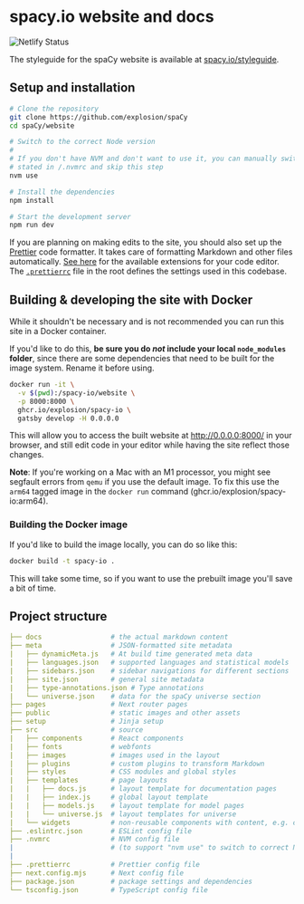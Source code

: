 # spacy.io website and docs

![Netlify Status](https://api.netlify.com/api/v1/badges/d65fe97d-99ab-47f8-a339-1d8987251da0/deploy-status)

The styleguide for the spaCy website is available at
[spacy.io/styleguide](https://spacy.io/styleguide).

## Setup and installation

```bash
# Clone the repository
git clone https://github.com/explosion/spaCy
cd spaCy/website

# Switch to the correct Node version
#
# If you don't have NVM and don't want to use it, you can manually switch to the Node version
# stated in /.nvmrc and skip this step
nvm use

# Install the dependencies
npm install

# Start the development server
npm run dev
```

If you are planning on making edits to the site, you should also set up the
[Prettier](https://prettier.io/) code formatter. It takes care of formatting
Markdown and other files automatically.
[See here](https://prettier.io/docs/en/editors.html) for the available
extensions for your code editor. The
[`.prettierrc`](https://github.com/explosion/spaCy/tree/master/website/.prettierrc)
file in the root defines the settings used in this codebase.

## Building & developing the site with Docker

While it shouldn't be necessary and is not recommended you can run this site in a Docker container.

If you'd like to do this, **be sure you do _not_ include your local
`node_modules` folder**, since there are some dependencies that need to be built
for the image system. Rename it before using.

```bash
docker run -it \
  -v $(pwd):/spacy-io/website \
  -p 8000:8000 \
  ghcr.io/explosion/spacy-io \
  gatsby develop -H 0.0.0.0
```

This will allow you to access the built website at http://0.0.0.0:8000/ in your
browser, and still edit code in your editor while having the site reflect those
changes.

**Note**: If you're working on a Mac with an M1 processor, you might see
segfault errors from `qemu` if you use the default image. To fix this use the
`arm64` tagged image in the `docker run` command
(ghcr.io/explosion/spacy-io:arm64).

### Building the Docker image

If you'd like to build the image locally, you can do so like this:

```bash
docker build -t spacy-io .
```

This will take some time, so if you want to use the prebuilt image you'll save a
bit of time.

## Project structure

```yaml
├── docs                 # the actual markdown content
├── meta                 # JSON-formatted site metadata
|   ├── dynamicMeta.js   # At build time generated meta data
|   ├── languages.json   # supported languages and statistical models
|   ├── sidebars.json    # sidebar navigations for different sections
|   ├── site.json        # general site metadata
|   ├── type-annotations.json # Type annotations
|   └── universe.json    # data for the spaCy universe section
├── pages                # Next router pages
├── public               # static images and other assets
├── setup                # Jinja setup
├── src                  # source
|   ├── components       # React components
|   ├── fonts            # webfonts
|   ├── images           # images used in the layout
|   ├── plugins          # custom plugins to transform Markdown
|   ├── styles           # CSS modules and global styles
|   ├── templates        # page layouts
|   |   ├── docs.js      # layout template for documentation pages
|   |   ├── index.js     # global layout template
|   |   ├── models.js    # layout template for model pages
|   |   └── universe.js  # layout templates for universe
|   └── widgets          # non-reusable components with content, e.g. changelog
├── .eslintrc.json       # ESLint config file
├── .nvmrc               # NVM config file
|                        # (to support "nvm use" to switch to correct Node version)
|
├── .prettierrc          # Prettier config file
├── next.config.mjs      # Next config file
├── package.json         # package settings and dependencies
└── tsconfig.json        # TypeScript config file
```
